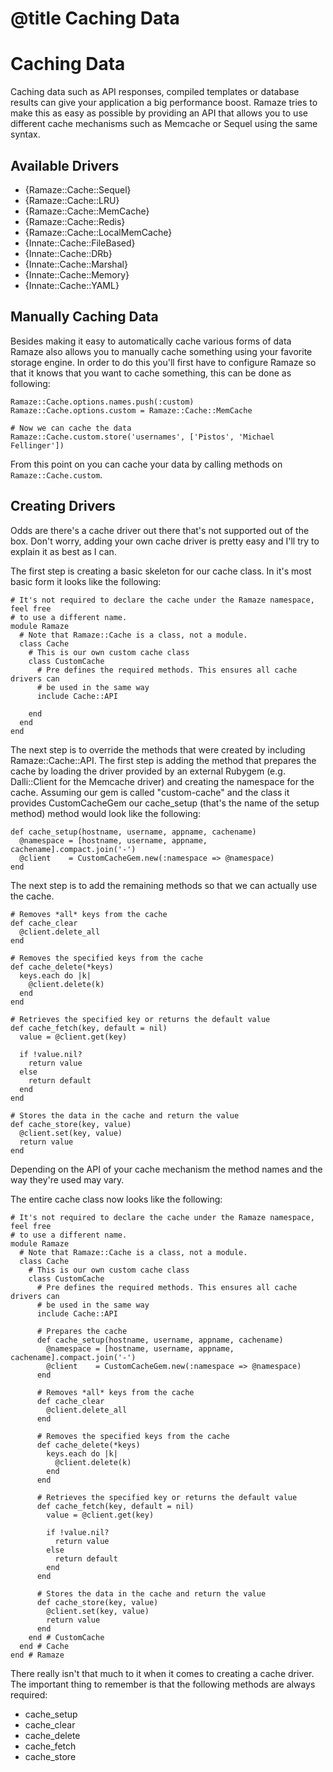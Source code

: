 # @title Caching Data
# Caching Data

Caching data such as API responses, compiled templates or database results can
give your application a big performance boost. Ramaze tries to make this as easy
as possible by providing an API that allows you to use different cache
mechanisms such as Memcache or Sequel using the same syntax.

## Available Drivers

* {Ramaze::Cache::Sequel}
* {Ramaze::Cache::LRU}
* {Ramaze::Cache::MemCache}
* {Ramaze::Cache::Redis}
* {Ramaze::Cache::LocalMemCache}
* {Innate::Cache::FileBased}
* {Innate::Cache::DRb}
* {Innate::Cache::Marshal}
* {Innate::Cache::Memory}
* {Innate::Cache::YAML}

## Manually Caching Data

Besides making it easy to automatically cache various forms of data Ramaze also
allows you to manually cache something using your favorite storage engine. In
order to do this you'll first have to configure Ramaze so that it knows that you
want to cache something, this can be done as following:

    Ramaze::Cache.options.names.push(:custom)
    Ramaze::Cache.options.custom = Ramaze::Cache::MemCache

    # Now we can cache the data
    Ramaze::Cache.custom.store('usernames', ['Pistos', 'Michael Fellinger'])

From this point on you can cache your data by calling methods on
``Ramaze::Cache.custom``.

## Creating Drivers

Odds are there's a cache driver out there that's not supported out of the box.
Don't worry, adding your own cache driver is pretty easy and I'll try to explain
it as best as I can.

The first step is creating a basic skeleton for our cache class. In it's most
basic form it looks like the following:

    # It's not required to declare the cache under the Ramaze namespace, feel free
    # to use a different name.
    module Ramaze
      # Note that Ramaze::Cache is a class, not a module.
      class Cache
        # This is our own custom cache class
        class CustomCache
          # Pre defines the required methods. This ensures all cache drivers can
          # be used in the same way
          include Cache::API

        end
      end
    end

The next step is to override the methods that were created by including
Ramaze::Cache::API. The first step is adding the method that prepares the cache
by loading the driver provided by an external Rubygem (e.g. Dalli::Client for
the Memcache driver) and creating the namespace for the cache. Assuming our gem
is called "custom-cache" and the class it provides CustomCacheGem our
cache_setup (that's the name of the setup method) method would look like the
following:

    def cache_setup(hostname, username, appname, cachename)
      @namespace = [hostname, username, appname, cachename].compact.join('-')
      @client    = CustomCacheGem.new(:namespace => @namespace)
    end

The next step is to add the remaining methods so that we can actually use the
cache.

    # Removes *all* keys from the cache
    def cache_clear
      @client.delete_all
    end

    # Removes the specified keys from the cache
    def cache_delete(*keys)
      keys.each do |k|
        @client.delete(k)
      end
    end

    # Retrieves the specified key or returns the default value
    def cache_fetch(key, default = nil)
      value = @client.get(key)

      if !value.nil?
        return value
      else
        return default
      end
    end

    # Stores the data in the cache and return the value
    def cache_store(key, value)
      @client.set(key, value)
      return value
    end

Depending on the API of your cache mechanism the method names and the way
they're used may vary.

The entire cache class now looks like the following:

    # It's not required to declare the cache under the Ramaze namespace, feel free
    # to use a different name.
    module Ramaze
      # Note that Ramaze::Cache is a class, not a module.
      class Cache
        # This is our own custom cache class
        class CustomCache
          # Pre defines the required methods. This ensures all cache drivers can
          # be used in the same way
          include Cache::API

          # Prepares the cache
          def cache_setup(hostname, username, appname, cachename)
            @namespace = [hostname, username, appname, cachename].compact.join('-')
            @client    = CustomCacheGem.new(:namespace => @namespace)
          end

          # Removes *all* keys from the cache
          def cache_clear
            @client.delete_all
          end

          # Removes the specified keys from the cache
          def cache_delete(*keys)
            keys.each do |k|
              @client.delete(k)
            end
          end

          # Retrieves the specified key or returns the default value
          def cache_fetch(key, default = nil)
            value = @client.get(key)

            if !value.nil?
              return value
            else
              return default
            end
          end

          # Stores the data in the cache and return the value
          def cache_store(key, value)
            @client.set(key, value)
            return value
          end
        end # CustomCache
      end # Cache
    end # Ramaze

There really isn't that much to it when it comes to creating a cache driver. The
important thing to remember is that the following methods are always required:

* cache_setup
* cache_clear
* cache_delete
* cache_fetch
* cache_store
